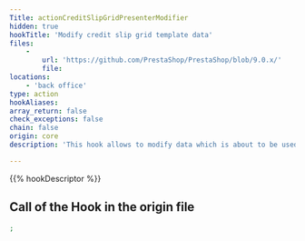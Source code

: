 ```yaml
---
Title: actionCreditSlipGridPresenterModifier
hidden: true
hookTitle: 'Modify credit slip grid template data'
files:
    -
        url: 'https://github.com/PrestaShop/PrestaShop/blob/9.0.x/'
        file: 
locations:
    - 'back office'
type: action
hookAliases: 
array_return: false
check_exceptions: false
chain: false
origin: core
description: 'This hook allows to modify data which is about to be used in template for credit slip grid'

---
```


{{% hookDescriptor %}}

## Call of the Hook in the origin file

```php
;
```
